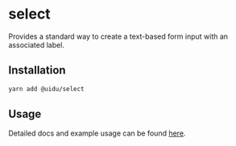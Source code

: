 # select

Provides a standard way to create a text-based form input with an associated label.

## Installation

```sh
yarn add @uidu/select
```

## Usage

Detailed docs and example usage can be found [here](https://guidu.netlify.com/packages/core/field-text).
